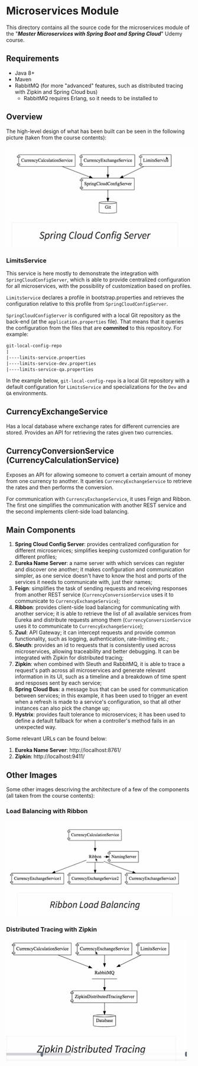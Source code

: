 # Microservices Module

This directory contains all the source code for the microservices module of the "*__Master Microservices with Spring Boot and Spring Cloud__*" Udemy course.

## Requirements

- Java 8+
- Maven
- RabbitMQ (for more "advanced" features, such as distributed tracing with Zipkin and Spring Cloud bus)
    - RabbitMQ requires Erlang, so it needs to be installed to

## Overview

The high-level design of what has been built can be seen in the following picture (taken from the course contents):

![High-level Design](pic/overview.png)

### LimitsService

This service is here mostly to demonstrate the integration with `SpringCloudConfigServer`, which is able to provide centralized configuration for all microservices, with the possibility of customization based on profiles.

`LimitsService` declares a profile in bootstrap.properties and retrieves the configuration relative to this profile from `SpringCloudConfigServer`.

`SpringCloudConfigServer` is configured with a local Git repository as the back-end (at the `application.properties` file). That means that it queries the configuration from the files that are **commited** to this repository. For example:

```
git-local-config-repo
|
|----limits-service.properties
|----limits-service-dev.properties
|----limits-service-qa.properties
```

In the example below, `git-local-config-repo` is a local Git repository with a default configuration for `LimitsService` and specializations for the `Dev` and `QA` environments.

## CurrencyExchangeService

Has a local database where exchange rates for different currencies are stored. Provides an API for retrieving the rates given two currencies.

## CurrencyConversionService (CurrencyCalculationService)

Exposes an API for allowing someone to convert a certain amount of money from one currency to another. It queries `CurrencyExchangeService` to retrieve the rates and then performs the conversion.

For communication with `CurrencyExchangeService`, it uses Feign and Ribbon. The first one simplifies the communication with another REST service and the second implements client-side load balancing.

## Main Components

1. **Spring Cloud Config Server**: provides centralized configuration for different microservices; simplifies keeping customized configuration for different profiles;
1. **Eureka Name Server**: a name server with which services can register and discover one another; it makes configuration and communication simpler, as one service doesn't have to know the host and ports of the services it needs to communicate with, just their names;
1. **Feign**: simplifies the task of sending requests and receiving responses from another REST service (`CurrencyConversionService` uses it to communicate to `CurrencyExchangeService`);
1. **Ribbon**: provides client-side load balancing for communicating with another service; it is able to retrieve the list of all available services from Eureka and distribute requests among them (`CurrencyConversionService` uses it to communicate to `CurrencyExchangeService`);
1. **Zuul**: API Gateway; it can intercept requests and provide common functionality, such as logging, authentication, rate-limiting etc.;
1. **Sleuth**: provides an id to requests that is consistently used across microservices, allowing traceability and better debugging. It can be integrated with Zipkin for distributed tracing;
1. **Zipkin**: when combined with Sleuth and RabbitMQ, it is able to trace a request's path across all microservices and generate relevant information in its UI, such as a timeline and a breakdown of time spent and resposes sent by each service;
1. **Spring Cloud Bus**: a message bus that can be used for communication between services; in this example, it has been used to trigger an event when a refresh is made to a service's configuration, so that all other instances can also pick the change up;
1. **Hystrix**: provides fault tolerance to microservices; it has been used to define a default fallback for when a controller's method fails in an unexpected way.

Some relevant URLs can be found below:

1. **Eureka Name Server**: http://localhost:8761/
1. **Zipkin**: http://localhost:9411/

## Other Images

Some other images descriving the architecture of a few of the components (all taken from the course contents):

### Load Balancing with Ribbon
![Load Balancing with Ribbon](pic/load-balancing.png)

### Distributed Tracing with Zipkin
![Distributed Tracing with Zipkin](pic/zipkin.png)